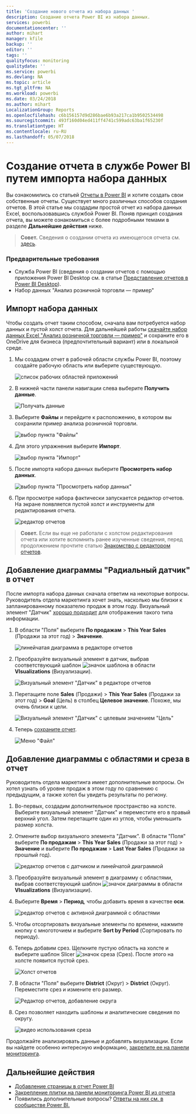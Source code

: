 ```yaml
---
title: 'Создание нового отчета из набора данных '
description: Создание отчета Power BI из набора данных.
services: powerbi
documentationcenter: ''
author: mihart
manager: kfile
backup: ''
editor: ''
tags: ''
qualityfocus: monitoring
qualitydate: ''
ms.service: powerbi
ms.devlang: NA
ms.topic: article
ms.tgt_pltfrm: NA
ms.workload: powerbi
ms.date: 03/24/2018
ms.author: mihart
LocalizationGroup: Reports
ms.openlocfilehash: c6b156157d9d286bae6b93a217ca1b9502534498
ms.sourcegitcommit: 493f160d04ed411ff4741c599adc63ba1f65230f
ms.translationtype: HT
ms.contentlocale: ru-RU
ms.lasthandoff: 05/07/2018
---
```

# <a name="create-a-new-report-in-power-bi-service-by-importing-a-dataset"></a>Создание отчета в службе Power BI путем импорта набора данных
Вы ознакомились со статьей [Отчеты в Power BI](service-reports.md) и хотите создать свои собственные отчеты. Существует много различных способов создания отчетов. В этой статье мы создадим простой отчет из набора данных Excel, воспользовавшись службой Power BI. Поняв принцип создания отчета, вы можете ознакомиться с более подробными темами в разделе **Дальнейшие действия** ниже.  

> **Совет.** Сведения о создании отчета из имеющегося отчета см. [здесь](power-bi-report-copy.md).
> 
### <a name="prerequisites"></a>Предварительные требования
- Служба Power BI (сведения о создании отчетов с помощью приложения Power BI Desktop см. в статье [Представление отчетов в Power BI Desktop](desktop-report-view.md)).  
- Набор данных "Анализ розничной торговли — пример"

## <a name="import-the-dataset"></a>Импорт набора данных
Чтобы создать отчет таким способом, сначала вам потребуется набор данных и пустой холст отчета. Для дальнейшей работы [скачайте набор данных Excel "Анализ розничной торговли — пример"](http://go.microsoft.com/fwlink/?LinkId=529778) и сохраните его в OneDrive для бизнеса (предпочтительный вариант) или в локальной среде.

1. Мы создадим отчет в рабочей области службы Power BI, поэтому создайте рабочую область или выберите существующую.
   
   ![список рабочих областей приложений](media/service-report-create-new/power-bi-workspaces2.png)
2. В нижней части панели навигации слева выберите **Получить данные**.
   
   ![Получать данные](media/service-report-create-new/power-bi-get-data3.png)
3. Выберите **Файлы** и перейдите к расположению, в котором вы сохранили пример анализа розничной торговли.
   
    ![выбор пункта "Файлы"](media/service-report-create-new/power-bi-select-files.png)
4. Для этого упражнения выберите **Импорт**.
   
   ![выбор пункта "Импорт"](media/service-report-create-new/power-bi-import.png)
5. После импорта набора данных выберите **Просмотреть набор данных**.
   
   ![выбор пункта "Просмотреть набор данных"](media/service-report-create-new/power-bi-view-dataset.png)
6. При просмотре набора фактически запускается редактор отчетов.  На экране появляется пустой холст и инструменты для редактирования отчета.
   
   ![редактор отчетов](media/service-report-create-new/power-bi-blank-report.png)

> **Совет.** Если вы еще не работали с холстом редактирования отчета или хотите вспомнить ранее изученные сведения, перед продолжением прочтите статью [Знакомство с редактором отчетов](service-the-report-editor-take-a-tour.md).
> 
> 

## <a name="add-a-radial-gauge-to-the-report"></a>Добавление диаграммы "Радиальный датчик" в отчет
После импорта набора данных сначала ответим на некоторые вопросы.  Руководитель отдела маркетинга хочет знать, насколько мы близки к запланированному показателю продаж в этом году. Визуальный элемент "Датчик" [хорошо подходит](power-bi-report-visualizations.md) для отображения такого типа информации.

1. В области "Поля" выберите **По продажам** > **This Year Sales** (Продажи за этот год) > **Значение**.
   
    ![линейчатая диаграмма в редакторе отчетов](media/service-report-create-new/power-bi-report-step1.png)
2. Преобразуйте визуальный элемент в датчик, выбрав соответствующий шаблон ![значок шаблона](media/service-report-create-new/powerbi-gauge-icon.png) в области **VIsualizations** (Визуализации).
   
    ![Визуальный элемент "Датчик" в редакторе отчетов](media/service-report-create-new/power-bi-report-step2.png)
3. Перетащите поле **Sales** (Продажи) > **This Year Sales** (Продажи за этот год) > **Goal** (Цель) в столбец **Целевое значение**. Похоже, мы очень близки к цели.
   
    ![Визуальный элемент "Датчик" с целевым значением "Цель"](media/service-report-create-new/power-bi-report-step3.png)
4. Теперь [сохраните отчет](service-report-save.md).
   
   ![Меню "Файл"](media/service-report-create-new/powerbi-save.png)

## <a name="add-an-area-chart-and-slicer-to-the-report"></a>Добавление диаграммы с областями и среза в отчет
Руководитель отдела маркетинга имеет дополнительные вопросы. Он хотел узнать об уровне продаж в этом году по сравнению с предыдущим, а также хотел бы увидеть результаты по региону.

1. Во-первых, создадим дополнительное пространство на холсте. Выберите визуальный элемент "Датчик" и переместите его в правый верхний угол. Затем перетащите один из углов, чтобы уменьшить размер холста.
2. Отмените выбор визуального элемента "Датчик". В области "Поля" выберите **По продажам** > **This Year Sales** (Продажи за этот год) > **Значение** и выберите **По продажам** > **Last Year Sales** (Продажи за прошлый год).
   
    ![редактор отчетов с датчиком и линейчатой диаграммой](media/service-report-create-new/power-bi-report-step4.png)
3. Преобразуйте визуальный элемент в диаграмму с областями, выбрав соответствующий шаблон ![значок диаграммы](media/service-report-create-new/power-bi-areachart-icon.png) в области **VIsualizations** (Визуализации).
4. Выберите **Время** > **Период**, чтобы добавить время в качестве **оси**.
   
    ![редактор отчетов с активной диаграммой с областями](media/service-report-create-new/power-bi-report-step5.png)
5. Чтобы отсортировать визуальные элементы по времени, нажмите кнопку с многоточием и выберите **Sort by Period** (Сортировать по периоду).
6. Теперь добавим срез. Щелкните пустую область на холсте и выберите шаблон Slicer ![значок среза](media/service-report-create-new/power-bi-slicer-icon.png)    (Срез). После этого на холсте появится пустой срез.
   
    ![Холст отчетов](media/service-report-create-new/power-bi-report-step6.png)    
7. В области "Поля" выберите **District** (Округ) > **District** (Округ). Переместите срез и измените его размер.
   
    ![Редактор отчетов, добавление округа](media/service-report-create-new/power-bi-report-step7.png)  
8. Срез позволяет находить шаблоны и аналитические сведения по округу.
   
   ![видео использования среза](media/service-report-create-new/power-bi-slicer-video2.gif)  

Продолжайте анализировать данные и добавлять визуализации. Если вы найдете особенно интересную информацию, [закрепите ее на панели мониторинга](service-dashboard-pin-tile-from-report.md).

## <a name="next-steps"></a>Дальнейшие действия
* [Добавление страницы в отчет Power BI](power-bi-report-add-page.md)  
* [Закрепление плитки на панели мониторинга Power BI из отчета](service-dashboard-pin-tile-from-report.md)   
* Появились дополнительные вопросы? [Ответы на них см. в сообществе Power BI.](http://community.powerbi.com/)


